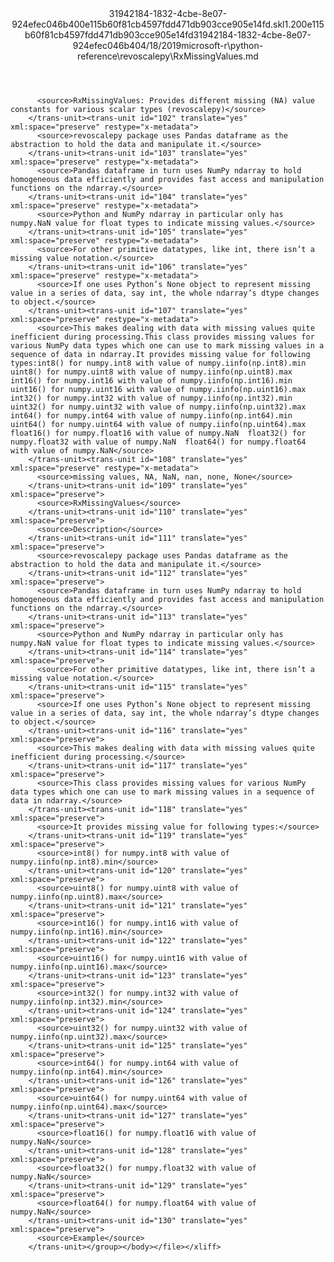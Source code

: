 <?xml version="1.0"?><xliff version="1.2" xmlns="urn:oasis:names:tc:xliff:document:1.2" xmlns:xsi="http://www.w3.org/2001/XMLSchema-instance" xsi:schemaLocation="urn:oasis:names:tc:xliff:document:1.2 xliff-core-1.2-transitional.xsd"><file datatype="xml" original="RxMissingValues.md" source-language="en-US" target-language="en-US"><header><tool tool-id="mdxliff" tool-name="mdxliff" tool-version="1.0-d1654b2" tool-company="Microsoft" /><xliffext:skl_file_name xmlns:xliffext="urn:microsoft:content:schema:xliffextensions">31942184-1832-4cbe-8e07-924efec046b400e115b60f81cb4597fdd471db903cce905e14fd.skl</xliffext:skl_file_name><xliffext:version xmlns:xliffext="urn:microsoft:content:schema:xliffextensions">1.2</xliffext:version><xliffext:ms.openlocfilehash xmlns:xliffext="urn:microsoft:content:schema:xliffextensions">00e115b60f81cb4597fdd471db903cce905e14fd</xliffext:ms.openlocfilehash><xliffext:ms.sourcegitcommit xmlns:xliffext="urn:microsoft:content:schema:xliffextensions">31942184-1832-4cbe-8e07-924efec046b4</xliffext:ms.sourcegitcommit><xliffext:ms.lasthandoff xmlns:xliffext="urn:microsoft:content:schema:xliffextensions">04/18/2019</xliffext:ms.lasthandoff><xliffext:ms.openlocfilepath xmlns:xliffext="urn:microsoft:content:schema:xliffextensions">microsoft-r\python-reference\revoscalepy\RxMissingValues.md</xliffext:ms.openlocfilepath></header><body><group id="content" extype="content"><trans-unit id="101" translate="yes" xml:space="preserve" restype="x-metadata">
          <source>RxMissingValues: Provides different missing (NA) value constants for various scalar types (revoscalepy)</source>
        </trans-unit><trans-unit id="102" translate="yes" xml:space="preserve" restype="x-metadata">
          <source>revoscalepy package uses Pandas dataframe as the abstraction to hold the data and manipulate it.</source>
        </trans-unit><trans-unit id="103" translate="yes" xml:space="preserve" restype="x-metadata">
          <source>Pandas dataframe in turn uses NumPy ndarray to hold homogeneous data efficiently and provides fast access and manipulation functions on the ndarray.</source>
        </trans-unit><trans-unit id="104" translate="yes" xml:space="preserve" restype="x-metadata">
          <source>Python and NumPy ndarray in particular only has numpy.NaN value for float types to indicate missing values.</source>
        </trans-unit><trans-unit id="105" translate="yes" xml:space="preserve" restype="x-metadata">
          <source>For other primitive datatypes, like int, there isn’t a missing value notation.</source>
        </trans-unit><trans-unit id="106" translate="yes" xml:space="preserve" restype="x-metadata">
          <source>If one uses Python’s None object to represent missing value in a series of data, say int, the whole ndarray’s dtype changes to object.</source>
        </trans-unit><trans-unit id="107" translate="yes" xml:space="preserve" restype="x-metadata">
          <source>This makes dealing with data with missing values quite inefficient during processing.This class provides missing values for various NumPy data types which one can use to mark missing values in a sequence of data in ndarray.It provides missing value for following types:int8() for numpy.int8 with value of numpy.iinfo(np.int8).min  uint8() for numpy.uint8 with value of numpy.iinfo(np.uint8).max  int16() for numpy.int16 with value of numpy.iinfo(np.int16).min  uint16() for numpy.uint16 with value of numpy.iinfo(np.uint16).max  int32() for numpy.int32 with value of numpy.iinfo(np.int32).min  uint32() for numpy.uint32 with value of numpy.iinfo(np.uint32).max  int64() for numpy.int64 with value of numpy.iinfo(np.int64).min  uint64() for numpy.uint64 with value of numpy.iinfo(np.uint64).max  float16() for numpy.float16 with value of numpy.NaN  float32() for numpy.float32 with value of numpy.NaN  float64() for numpy.float64 with value of numpy.NaN</source>
        </trans-unit><trans-unit id="108" translate="yes" xml:space="preserve" restype="x-metadata">
          <source>missing values, NA, NaN, nan, none, None</source>
        </trans-unit><trans-unit id="109" translate="yes" xml:space="preserve">
          <source>RxMissingValues</source>
        </trans-unit><trans-unit id="110" translate="yes" xml:space="preserve">
          <source>Description</source>
        </trans-unit><trans-unit id="111" translate="yes" xml:space="preserve">
          <source>revoscalepy package uses Pandas dataframe as the abstraction to hold the data and manipulate it.</source>
        </trans-unit><trans-unit id="112" translate="yes" xml:space="preserve">
          <source>Pandas dataframe in turn uses NumPy ndarray to hold homogeneous data efficiently and provides fast access and manipulation functions on the ndarray.</source>
        </trans-unit><trans-unit id="113" translate="yes" xml:space="preserve">
          <source>Python and NumPy ndarray in particular only has numpy.NaN value for float types to indicate missing values.</source>
        </trans-unit><trans-unit id="114" translate="yes" xml:space="preserve">
          <source>For other primitive datatypes, like int, there isn’t a missing value notation.</source>
        </trans-unit><trans-unit id="115" translate="yes" xml:space="preserve">
          <source>If one uses Python’s None object to represent missing value in a series of data, say int, the whole ndarray’s dtype changes to object.</source>
        </trans-unit><trans-unit id="116" translate="yes" xml:space="preserve">
          <source>This makes dealing with data with missing values quite inefficient during processing.</source>
        </trans-unit><trans-unit id="117" translate="yes" xml:space="preserve">
          <source>This class provides missing values for various NumPy data types which one can use to mark missing values in a sequence of data in ndarray.</source>
        </trans-unit><trans-unit id="118" translate="yes" xml:space="preserve">
          <source>It provides missing value for following types:</source>
        </trans-unit><trans-unit id="119" translate="yes" xml:space="preserve">
          <source>int8() for numpy.int8 with value of numpy.iinfo(np.int8).min</source>
        </trans-unit><trans-unit id="120" translate="yes" xml:space="preserve">
          <source>uint8() for numpy.uint8 with value of numpy.iinfo(np.uint8).max</source>
        </trans-unit><trans-unit id="121" translate="yes" xml:space="preserve">
          <source>int16() for numpy.int16 with value of numpy.iinfo(np.int16).min</source>
        </trans-unit><trans-unit id="122" translate="yes" xml:space="preserve">
          <source>uint16() for numpy.uint16 with value of numpy.iinfo(np.uint16).max</source>
        </trans-unit><trans-unit id="123" translate="yes" xml:space="preserve">
          <source>int32() for numpy.int32 with value of numpy.iinfo(np.int32).min</source>
        </trans-unit><trans-unit id="124" translate="yes" xml:space="preserve">
          <source>uint32() for numpy.uint32 with value of numpy.iinfo(np.uint32).max</source>
        </trans-unit><trans-unit id="125" translate="yes" xml:space="preserve">
          <source>int64() for numpy.int64 with value of numpy.iinfo(np.int64).min</source>
        </trans-unit><trans-unit id="126" translate="yes" xml:space="preserve">
          <source>uint64() for numpy.uint64 with value of numpy.iinfo(np.uint64).max</source>
        </trans-unit><trans-unit id="127" translate="yes" xml:space="preserve">
          <source>float16() for numpy.float16 with value of numpy.NaN</source>
        </trans-unit><trans-unit id="128" translate="yes" xml:space="preserve">
          <source>float32() for numpy.float32 with value of numpy.NaN</source>
        </trans-unit><trans-unit id="129" translate="yes" xml:space="preserve">
          <source>float64() for numpy.float64 with value of numpy.NaN</source>
        </trans-unit><trans-unit id="130" translate="yes" xml:space="preserve">
          <source>Example</source>
        </trans-unit></group></body></file></xliff>
